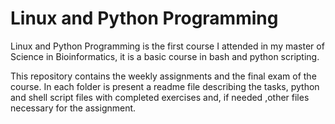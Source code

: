 # Linux and Python Programming

Linux and Python Programming is the first course I attended in my master of Science in Bioinformatics, it is a basic course in bash and python scripting.

This repository contains the weekly assignments and the final exam of the course. In each folder is present a readme file describing the tasks, python and shell script files with completed exercises and, if needed ,other files necessary for the assignment.
